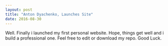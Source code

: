 ```yaml
---
layout: post
title: "Anton Dyachenko, Launches Site"
date: 2016-08-30
---
```


Well. Finally i launched my first personal website. Hope, things get well and i build a professional one.
Feel free to edit or download my repo.
Good Luck.

